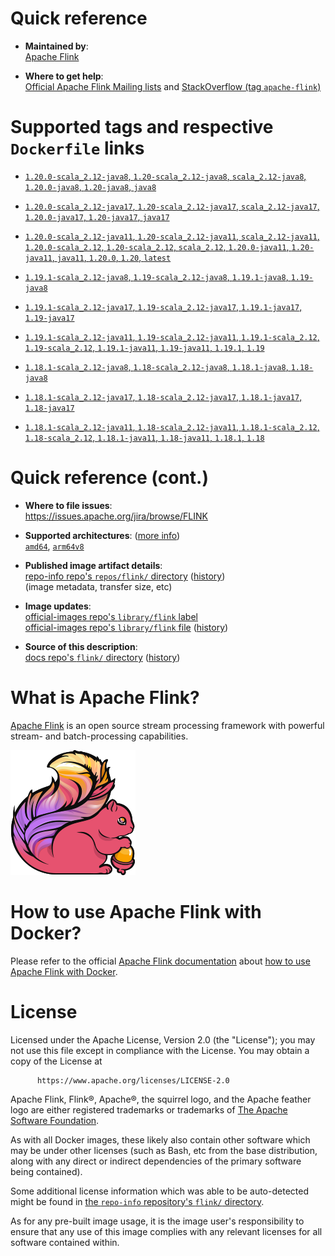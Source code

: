 <!--

********************************************************************************

WARNING:

    DO NOT EDIT "flink/README.md"

    IT IS AUTO-GENERATED

    (from the other files in "flink/" combined with a set of templates)

********************************************************************************

-->

# Quick reference

-	**Maintained by**:  
	[Apache Flink](https://flink.apache.org/community.html#people)

-	**Where to get help**:  
	[Official Apache Flink Mailing lists](https://flink.apache.org/community.html#mailing-lists) and [StackOverflow (tag `apache-flink`)](https://stackoverflow.com/questions/tagged/apache-flink)

# Supported tags and respective `Dockerfile` links

-	[`1.20.0-scala_2.12-java8`, `1.20-scala_2.12-java8`, `scala_2.12-java8`, `1.20.0-java8`, `1.20-java8`, `java8`](https://github.com/apache/flink-docker/blob/9d335b16e579d3207b769118990a602b8584b63d/1.20/scala_2.12-java8-ubuntu/Dockerfile)

-	[`1.20.0-scala_2.12-java17`, `1.20-scala_2.12-java17`, `scala_2.12-java17`, `1.20.0-java17`, `1.20-java17`, `java17`](https://github.com/apache/flink-docker/blob/9d335b16e579d3207b769118990a602b8584b63d/1.20/scala_2.12-java17-ubuntu/Dockerfile)

-	[`1.20.0-scala_2.12-java11`, `1.20-scala_2.12-java11`, `scala_2.12-java11`, `1.20.0-scala_2.12`, `1.20-scala_2.12`, `scala_2.12`, `1.20.0-java11`, `1.20-java11`, `java11`, `1.20.0`, `1.20`, `latest`](https://github.com/apache/flink-docker/blob/9d335b16e579d3207b769118990a602b8584b63d/1.20/scala_2.12-java11-ubuntu/Dockerfile)

-	[`1.19.1-scala_2.12-java8`, `1.19-scala_2.12-java8`, `1.19.1-java8`, `1.19-java8`](https://github.com/apache/flink-docker/blob/f77b347d0a534da0482e692d80f559f47041829e/1.19/scala_2.12-java8-ubuntu/Dockerfile)

-	[`1.19.1-scala_2.12-java17`, `1.19-scala_2.12-java17`, `1.19.1-java17`, `1.19-java17`](https://github.com/apache/flink-docker/blob/f77b347d0a534da0482e692d80f559f47041829e/1.19/scala_2.12-java17-ubuntu/Dockerfile)

-	[`1.19.1-scala_2.12-java11`, `1.19-scala_2.12-java11`, `1.19.1-scala_2.12`, `1.19-scala_2.12`, `1.19.1-java11`, `1.19-java11`, `1.19.1`, `1.19`](https://github.com/apache/flink-docker/blob/f77b347d0a534da0482e692d80f559f47041829e/1.19/scala_2.12-java11-ubuntu/Dockerfile)

-	[`1.18.1-scala_2.12-java8`, `1.18-scala_2.12-java8`, `1.18.1-java8`, `1.18-java8`](https://github.com/apache/flink-docker/blob/883600747505c128d97e9d25c9326f0c6f1d31e4/1.18/scala_2.12-java8-ubuntu/Dockerfile)

-	[`1.18.1-scala_2.12-java17`, `1.18-scala_2.12-java17`, `1.18.1-java17`, `1.18-java17`](https://github.com/apache/flink-docker/blob/883600747505c128d97e9d25c9326f0c6f1d31e4/1.18/scala_2.12-java17-ubuntu/Dockerfile)

-	[`1.18.1-scala_2.12-java11`, `1.18-scala_2.12-java11`, `1.18.1-scala_2.12`, `1.18-scala_2.12`, `1.18.1-java11`, `1.18-java11`, `1.18.1`, `1.18`](https://github.com/apache/flink-docker/blob/883600747505c128d97e9d25c9326f0c6f1d31e4/1.18/scala_2.12-java11-ubuntu/Dockerfile)

# Quick reference (cont.)

-	**Where to file issues**:  
	https://issues.apache.org/jira/browse/FLINK

-	**Supported architectures**: ([more info](https://github.com/docker-library/official-images#architectures-other-than-amd64))  
	[`amd64`](https://hub.docker.com/r/amd64/flink/), [`arm64v8`](https://hub.docker.com/r/arm64v8/flink/)

-	**Published image artifact details**:  
	[repo-info repo's `repos/flink/` directory](https://github.com/docker-library/repo-info/blob/master/repos/flink) ([history](https://github.com/docker-library/repo-info/commits/master/repos/flink))  
	(image metadata, transfer size, etc)

-	**Image updates**:  
	[official-images repo's `library/flink` label](https://github.com/docker-library/official-images/issues?q=label%3Alibrary%2Fflink)  
	[official-images repo's `library/flink` file](https://github.com/docker-library/official-images/blob/master/library/flink) ([history](https://github.com/docker-library/official-images/commits/master/library/flink))

-	**Source of this description**:  
	[docs repo's `flink/` directory](https://github.com/docker-library/docs/tree/master/flink) ([history](https://github.com/docker-library/docs/commits/master/flink))

# What is Apache Flink?

[Apache Flink](https://flink.apache.org/) is an open source stream processing framework with powerful stream- and batch-processing capabilities.

![logo](https://raw.githubusercontent.com/docker-library/docs/71398f44551617e3934a86b4b7a3c770ae093b59/flink/logo.png)

# How to use Apache Flink with Docker?

Please refer to the official [Apache Flink documentation](https://ci.apache.org/projects/flink/flink-docs-master/) about [how to use Apache Flink with Docker](https://ci.apache.org/projects/flink/flink-docs-master/ops/deployment/docker.html).

# License

Licensed under the Apache License, Version 2.0 (the "License"); you may not use this file except in compliance with the License. You may obtain a copy of the License at

	      https://www.apache.org/licenses/LICENSE-2.0

Apache Flink, Flink®, Apache®, the squirrel logo, and the Apache feather logo are either registered trademarks or trademarks of [The Apache Software Foundation](https://apache.org/).

As with all Docker images, these likely also contain other software which may be under other licenses (such as Bash, etc from the base distribution, along with any direct or indirect dependencies of the primary software being contained).

Some additional license information which was able to be auto-detected might be found in [the `repo-info` repository's `flink/` directory](https://github.com/docker-library/repo-info/tree/master/repos/flink).

As for any pre-built image usage, it is the image user's responsibility to ensure that any use of this image complies with any relevant licenses for all software contained within.
